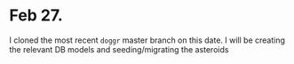 # Feb 27.

I cloned the most recent `doggr` master branch on this date. I will be creating the relevant DB models and seeding/migrating the asteroids